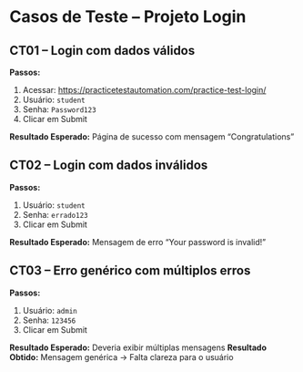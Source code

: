 # Casos de Teste – Projeto Login

## CT01 – Login com dados válidos

**Passos:**
1. Acessar: https://practicetestautomation.com/practice-test-login/
2. Usuário: `student`
3. Senha: `Password123`
4. Clicar em Submit

**Resultado Esperado:** Página de sucesso com mensagem “Congratulations”

## CT02 – Login com dados inválidos

**Passos:**
1. Usuário: `student`
2. Senha: `errado123`
3. Clicar em Submit

**Resultado Esperado:** Mensagem de erro “Your password is invalid!”

## CT03 – Erro genérico com múltiplos erros

**Passos:**
1. Usuário: `admin`
2. Senha: `123456`
3. Clicar em Submit

**Resultado Esperado:** Deveria exibir múltiplas mensagens
**Resultado Obtido:** Mensagem genérica → Falta clareza para o usuário
